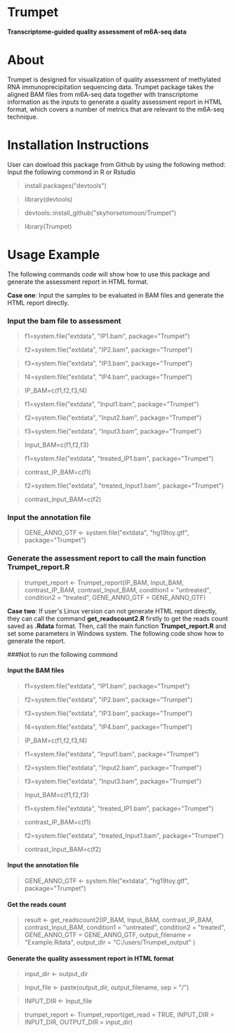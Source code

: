 # Trumpet
**Transcriptome-guided quality assessment of m6A-seq data**
# About
Trumpet is designed for visualization of quality assessment of methylated RNA immunoprecipitation sequencing data. Trumpet package takes the aligned BAM files from m6A-seq data together with transcriptome information as the inputs to generate a quality assessment report in HTML format, which covers a number of metrics that are relevant to the m6A-seq technique. 
# Installation Instructions
User can dowload this package from Github by using the following method: Input the following commond in R or Rstudio
>install.packages("devtools")

>library(devtools)

> devtools::install_github("skyhorsetomoon/Trumpet")

> library(Trumpet)
# Usage Example
The following commands code will show how to use this package and generate the assessment report in HTML format.

**Case one**: Input the samples to be evaluated in BAM files and generate the HTML report directly.
### Input the bam file to assessment
> f1=system.file("extdata", "IP1.bam", package="Trumpet")

> f2=system.file("extdata", "IP2.bam", package="Trumpet")

> f3=system.file("extdata", "IP3.bam", package="Trumpet")

> f4=system.file("extdata", "IP4.bam", package="Trumpet")

> IP_BAM=c(f1,f2,f3,f4)

> f1=system.file("extdata", "Input1.bam", package="Trumpet")

> f2=system.file("extdata", "Input2.bam", package="Trumpet")

> f3=system.file("extdata", "Input3.bam", package="Trumpet")

> Input_BAM=c(f1,f2,f3)

> f1=system.file("extdata", "treated_IP1.bam", package="Trumpet")

> contrast_IP_BAM=c(f1)

> f2=system.file("extdata", "treated_Input1.bam", package="Trumpet")

> contrast_Input_BAM=c(f2)

### Input the annotation file

> GENE_ANNO_GTF <- system.file("extdata", "hg19toy.gtf", package="Trumpet")

### Generate the assessment report to call the main function **Trumpet\_report.R**

> trumpet_report <- Trumpet_report(IP_BAM,
                               Input_BAM,
                               contrast_IP_BAM,
                               contrast_Input_BAM,
                               condition1 = "untreated",
                               condition2 = "treated",
                               GENE_ANNO_GTF = GENE_ANNO_GTF)
                               
**Case two**: If user's Linux version can not generate HTML report directly, they can call the command **get\_readscount2.R** firstly to get the reads count saved as **.Rdata** format. Then, call the main function **Trumpet\_report.R** and set some parameters in Windows system. The following code show how to generate the report.

 ###Not to run the following commond
 #### Input the BAM files 
 > f1=system.file("extdata", "IP1.bam", package="Trumpet")

> f2=system.file("extdata", "IP2.bam", package="Trumpet")

> f3=system.file("extdata", "IP3.bam", package="Trumpet")

> f4=system.file("extdata", "IP4.bam", package="Trumpet")

> IP_BAM=c(f1,f2,f3,f4)

> f1=system.file("extdata", "Input1.bam", package="Trumpet")

> f2=system.file("extdata", "Input2.bam", package="Trumpet")

> f3=system.file("extdata", "Input3.bam", package="Trumpet")

> Input_BAM=c(f1,f2,f3)

> f1=system.file("extdata", "treated_IP1.bam", package="Trumpet")

> contrast_IP_BAM=c(f1)

> f2=system.file("extdata", "treated_Input1.bam", package="Trumpet")

> contrast_Input_BAM=c(f2)
#### Input the annotation file 
 
> GENE_ANNO_GTF <- system.file("extdata", "hg19toy.gtf", package="Trumpet")

#### Get the reads count

> result <- get_readscount2(IP_BAM,
                         Input_BAM,
                         contrast_IP_BAM,
                         contrast_Input_BAM,
                         condition1 = "untreated",
                         condition2 = "treated",
                         GENE_ANNO_GTF = GENE_ANNO_GTF,
                         output_filename = "Example.Rdata",
                         output_dir = "C:/users/Trumpet_output" )
                         
#### Generate the quality assessment report in HTML format

> input_dir <- output_dir

> Input_file <- paste(output_dir, output_filename, sep = "/")

> INPUT_DIR <- Input_file 

> trumpet_report <- Trumpet_report(get_read = TRUE, INPUT_DIR = INPUT_DIR, OUTPUT_DIR = input_dir)

 
 
